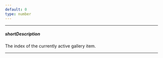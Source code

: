 ```yaml
---
default: 0
type: number
---
```

---
##### shortDescription
The index of the currently active gallery item.

---
